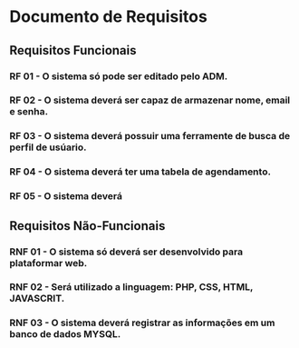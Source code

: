# Documento de Requisitos

## Requisitos Funcionais

### RF 01 - O sistema só pode ser editado pelo ADM.

### RF 02 - O sistema deverá ser capaz de armazenar nome, email e senha.

### RF 03 - O sistema deverá possuir uma ferramente de busca de perfil de usúario. 

### RF 04 - O sistema deverá ter uma tabela de agendamento.

### RF 05 - O sistema deverá 


## Requisitos Não-Funcionais

### RNF 01 - O sistema só deverá ser desenvolvido para plataformar web.

### RNF 02 - Será utilizado a linguagem: PHP, CSS, HTML, JAVASCRIT.

### RNF 03 - O sistema deverá registrar  as informações em um banco de dados MYSQL.
